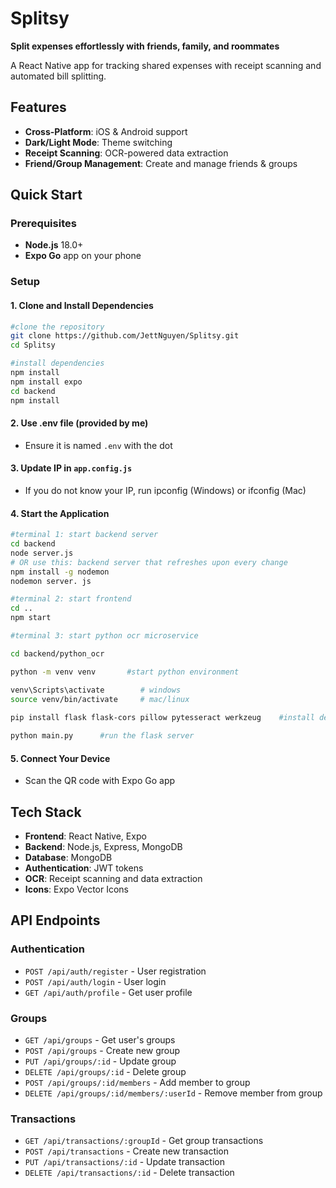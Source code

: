 # Splitsy
**Split expenses effortlessly with friends, family, and roommates**

A React Native app for tracking shared expenses with receipt scanning and automated bill splitting.

## Features

- **Cross-Platform**: iOS & Android support
- **Dark/Light Mode**: Theme switching
- **Receipt Scanning**: OCR-powered data extraction
- **Friend/Group Management**: Create and manage friends & groups

## Quick Start

### Prerequisites
- **Node.js** 18.0+
- **Expo Go** app on your phone

### Setup

#### 1. Clone and Install Dependencies
```bash
#clone the repository
git clone https://github.com/JettNguyen/Splitsy.git
cd Splitsy

#install dependencies
npm install
npm install expo
cd backend
npm install
```

#### 2. Use .env file (provided by me)
- Ensure it is named `.env` with the dot

#### 3. Update IP in `app.config.js`
- If you do not know your IP, run ipconfig (Windows) or ifconfig (Mac)

#### 4. Start the Application
```bash
#terminal 1: start backend server
cd backend
node server.js
# OR use this: backend server that refreshes upon every change
npm install -g nodemon
nodemon server. js
```
```bash
#terminal 2: start frontend
cd ..
npm start
```
```bash
#terminal 3: start python ocr microservice

cd backend/python_ocr

python -m venv venv       #start python environment

venv\Scripts\activate        # windows  
source venv/bin/activate     # mac/linux
                             
pip install flask flask-cors pillow pytesseract werkzeug    #install dependencies

python main.py      #run the flask server
```

#### 5. Connect Your Device
- Scan the QR code with Expo Go app

## Tech Stack

- **Frontend**: React Native, Expo
- **Backend**: Node.js, Express, MongoDB
- **Database**: MongoDB
- **Authentication**: JWT tokens
- **OCR**: Receipt scanning and data extraction
- **Icons**: Expo Vector Icons

## API Endpoints

### Authentication
- `POST /api/auth/register` - User registration
- `POST /api/auth/login` - User login
- `GET /api/auth/profile` - Get user profile

### Groups
- `GET /api/groups` - Get user's groups
- `POST /api/groups` - Create new group
- `PUT /api/groups/:id` - Update group
- `DELETE /api/groups/:id` - Delete group
- `POST /api/groups/:id/members` - Add member to group
- `DELETE /api/groups/:id/members/:userId` - Remove member from group

### Transactions
- `GET /api/transactions/:groupId` - Get group transactions
- `POST /api/transactions` - Create new transaction
- `PUT /api/transactions/:id` - Update transaction
- `DELETE /api/transactions/:id` - Delete transaction
